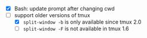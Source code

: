 - [X] Bash: update prompt after changing cwd
- [ ] support older versions of tmux
  - [X] `split-window -b` is only available since tmux 2.0
  - [ ] `split-window -F` is not available in tmux 1.6
